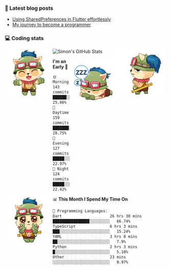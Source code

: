 ### 📘 Latest blog posts

<!-- BLOG-POST-LIST:START -->
- [Using SharedPreferences in Flutter effortlessly](http://blog.codingteemo.me/2020/07/15/Using-SharedPreferences-in-Flutter-effortlessly/)
- [My journey to become a programmer](http://blog.codingteemo.me/2018/07/14/My-journey-to-become-a-programmer/)
<!-- BLOG-POST-LIST:END -->

### 💻 Coding stats
<img align="right" src="https://raw.githubusercontent.com/simonpham/simonpham/master/assets/images/6kiur.gif" >


<img align="left" src="https://raw.githubusercontent.com/simonpham/simonpham/master/assets/images/5kiur.gif" >

![Simon's GitHub Stats](https://github-readme-stats-obu2qdcs2.vercel.app/api?username=simonpham)

<img align="right" src="https://raw.githubusercontent.com/simonpham/simonpham/master/assets/images/4kiur.gif" >

<!--START_SECTION:waka-->
**I'm an Early 🐤** 

```text
🌞 Morning    143 commits    ██████░░░░░░░░░░░░░░░░░░░   25.86% 
🌆 Daytime    159 commits    ███████░░░░░░░░░░░░░░░░░░   28.75% 
🌃 Evening    127 commits    █████░░░░░░░░░░░░░░░░░░░░   22.97% 
🌙 Night      124 commits    █████░░░░░░░░░░░░░░░░░░░░   22.42%

```


<img align="left" src="https://raw.githubusercontent.com/simonpham/simonpham/master/assets/images/19kiur.gif" >📊 **This Month I Spend My Time On** 

```text
💬 Programming Languages: 
Dart                     26 hrs 30 mins      ████████████████░░░░░░░░░   66.74% 
TypeScript               6 hrs 3 mins        ███░░░░░░░░░░░░░░░░░░░░░░   15.24% 
YAML                     3 hrs 8 mins        ██░░░░░░░░░░░░░░░░░░░░░░░   7.9% 
Python                   2 hrs 3 mins        █░░░░░░░░░░░░░░░░░░░░░░░░   5.18% 
Other                    23 mins             ░░░░░░░░░░░░░░░░░░░░░░░░░   0.97%

```


<!--END_SECTION:waka-->
